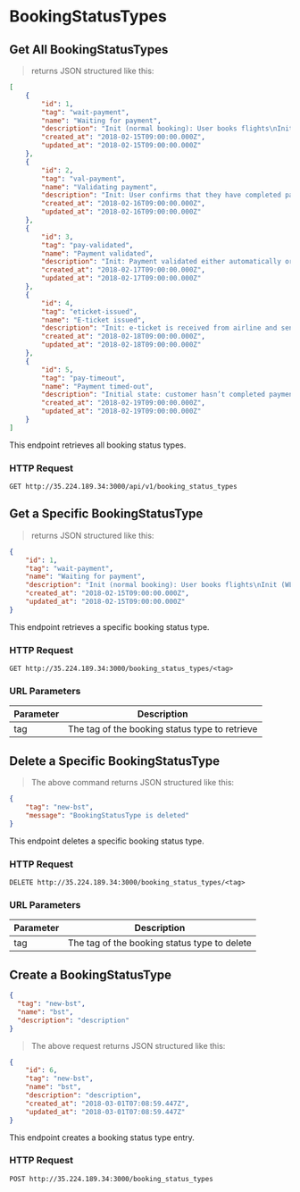 # BookingStatusTypes
## Get All BookingStatusTypes

> returns JSON structured like this:

```json
[
    {
        "id": 1,
        "tag": "wait-payment",
        "name": "Waiting for payment",
        "description": "Init (normal booking): User books flights\nInit (WL-booking): After user confirms to pay, add 7 more minutes to the countdown ",
        "created_at": "2018-02-15T09:00:00.000Z",
        "updated_at": "2018-02-15T09:00:00.000Z"
    },
    {
        "id": 2,
        "tag": "val-payment",
        "name": "Validating payment",
        "description": "Init: User confirms that they have completed payment (and uploaded PoP)\nInit: Payment is not yet validated manually or automatically",
        "created_at": "2018-02-16T09:00:00.000Z",
        "updated_at": "2018-02-16T09:00:00.000Z"
    },
    {
        "id": 3,
        "tag": "pay-validated",
        "name": "Payment validated",
        "description": "Init: Payment validated either automatically or manually\nAction: System confirms payment to airline",
        "created_at": "2018-02-17T09:00:00.000Z",
        "updated_at": "2018-02-17T09:00:00.000Z"
    },
    {
        "id": 4,
        "tag": "eticket-issued",
        "name": "E-ticket issued",
        "description": "Init: e-ticket is received from airline and sent to customer via e-mail and app",
        "created_at": "2018-02-18T09:00:00.000Z",
        "updated_at": "2018-02-18T09:00:00.000Z"
    },
    {
        "id": 5,
        "tag": "pay-timeout",
        "name": "Payment timed-out",
        "description": "Initial state: customer hasn’t completed payment but runs out of time\nAction (WL-booking): cancel user’s booking (because payment time limit from airline might be longer)",
        "created_at": "2018-02-19T09:00:00.000Z",
        "updated_at": "2018-02-19T09:00:00.000Z"
    }
]
```

This endpoint retrieves all booking status types.

### HTTP Request

`GET http://35.224.189.34:3000/api/v1/booking_status_types`

## Get a Specific BookingStatusType

> returns JSON structured like this:

```json
{
    "id": 1,
    "tag": "wait-payment",
    "name": "Waiting for payment",
    "description": "Init (normal booking): User books flights\nInit (WL-booking): After user confirms to pay, add 7 more minutes to the countdown ",
    "created_at": "2018-02-15T09:00:00.000Z",
    "updated_at": "2018-02-15T09:00:00.000Z"
}
```

This endpoint retrieves a specific booking status type.

### HTTP Request

`GET http://35.224.189.34:3000/booking_status_types/<tag>`

### URL Parameters

Parameter | Description
--------- | -----------
tag | The tag of the booking status type to retrieve

## Delete a Specific BookingStatusType

> The above command returns JSON structured like this:

```json
{
    "tag": "new-bst",
    "message": "BookingStatusType is deleted"
}
```

This endpoint deletes a specific booking status type.

### HTTP Request

`DELETE http://35.224.189.34:3000/booking_status_types/<tag>`

### URL Parameters

Parameter | Description
--------- | -----------
tag | The tag of the booking status type to delete

## Create a BookingStatusType

```json
{
  "tag": "new-bst",
  "name": "bst",
  "description": "description"
}
```

> The above request returns JSON structured like this:

```json
{
    "id": 6,
    "tag": "new-bst",
    "name": "bst",
    "description": "description",
    "created_at": "2018-03-01T07:08:59.447Z",
    "updated_at": "2018-03-01T07:08:59.447Z"
}
```

This endpoint creates a booking status type entry.

### HTTP Request

`POST http://35.224.189.34:3000/booking_status_types`

